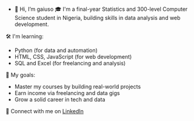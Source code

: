 - 👋 Hi, I’m gaiuso
🎓 I'm a final-year Statistics and 300-level Computer Science student in Nigeria, building skills in data analysis and web development.

🛠️ I'm learning:
- Python (for data and automation)
- HTML, CSS, JavaScript (for web development)
- SQL and Excel (for freelancing and analysis)

🚀 My goals:
- Master my courses by building real-world projects
- Earn income via freelancing and data gigs
- Grow a solid career in tech and data

📌 Connect with me on [LinkedIn](https://linkedin.com/in/oluwole-gaius-962342260) 

